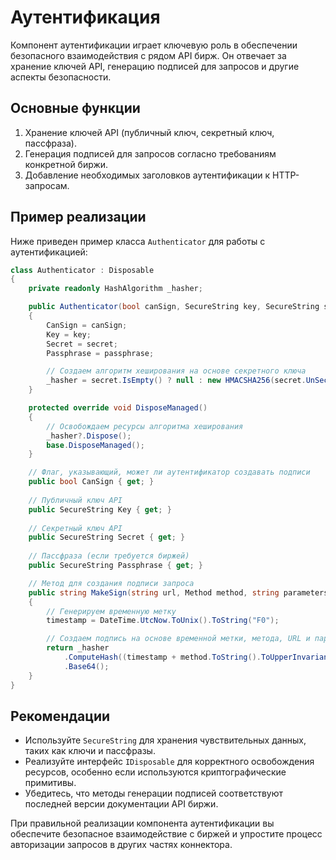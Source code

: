 # Аутентификация

Компонент аутентификации играет ключевую роль в обеспечении безопасного взаимодействия с рядом API бирж. Он отвечает за хранение ключей API, генерацию подписей для запросов и другие аспекты безопасности.

## Основные функции

1. Хранение ключей API (публичный ключ, секретный ключ, пассфраза).
2. Генерация подписей для запросов согласно требованиям конкретной биржи.
3. Добавление необходимых заголовков аутентификации к HTTP-запросам.

## Пример реализации

Ниже приведен пример класса `Authenticator` для работы с аутентификацией:

```cs
class Authenticator : Disposable
{
    private readonly HashAlgorithm _hasher;

    public Authenticator(bool canSign, SecureString key, SecureString secret, SecureString passphrase)
    {
        CanSign = canSign;
        Key = key;
        Secret = secret;
        Passphrase = passphrase;

        // Создаем алгоритм хеширования на основе секретного ключа
        _hasher = secret.IsEmpty() ? null : new HMACSHA256(secret.UnSecure().Base64());
    }

    protected override void DisposeManaged()
    {
        // Освобождаем ресурсы алгоритма хеширования
        _hasher?.Dispose();
        base.DisposeManaged();
    }

    // Флаг, указывающий, может ли аутентификатор создавать подписи
    public bool CanSign { get; }
    
    // Публичный ключ API
    public SecureString Key { get; }
    
    // Секретный ключ API
    public SecureString Secret { get; }
    
    // Пассфраза (если требуется биржей)
    public SecureString Passphrase { get; }

    // Метод для создания подписи запроса
    public string MakeSign(string url, Method method, string parameters, out string timestamp)
    {
        // Генерируем временную метку
        timestamp = DateTime.UtcNow.ToUnix().ToString("F0");

        // Создаем подпись на основе временной метки, метода, URL и параметров
        return _hasher
            .ComputeHash((timestamp + method.ToString().ToUpperInvariant() + url + parameters).UTF8())
            .Base64();
    }
}
```

## Рекомендации

- Используйте `SecureString` для хранения чувствительных данных, таких как ключи и пассфразы.
- Реализуйте интерфейс `IDisposable` для корректного освобождения ресурсов, особенно если используются криптографические примитивы.
- Убедитесь, что методы генерации подписей соответствуют последней версии документации API биржи.

При правильной реализации компонента аутентификации вы обеспечите безопасное взаимодействие с биржей и упростите процесс авторизации запросов в других частях коннектора.